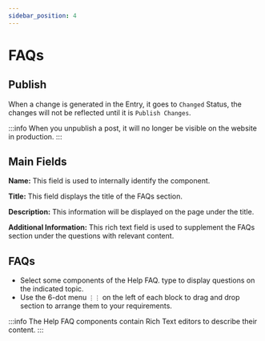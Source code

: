 ```yaml
---
sidebar_position: 4
---
```


# FAQs

## Publish

When a change is generated in the Entry, it goes to `Changed` Status, the changes will not be reflected until it is `Publish Changes`.

:::info
When you unpublish a post, it will no longer be visible on the website in production.
:::

## Main Fields

**Name:** This field is used to internally identify the component.

**Title:** This field displays the title of the FAQs section.

**Description:** This information will be displayed on the page under the title.

**Additional Information:** This rich text field is used to supplement the FAQs section under the questions with relevant content.

## FAQs

- Select some components of the Help FAQ. type to display questions on the indicated topic.
- Use the 6-dot menu `⋮⋮` on the left of each block to drag and drop section to arrange them to your requirements.

:::info
The Help FAQ components contain Rich Text editors to describe their content.
:::
